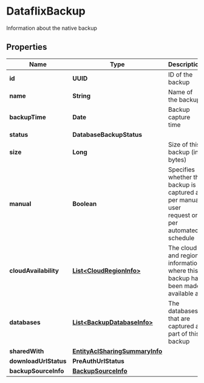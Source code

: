 

# DataflixBackup

Information about the native backup

## Properties

Name | Type | Description | Notes
------------ | ------------- | ------------- | -------------
**id** | **UUID** | ID of the backup |  [optional]
**name** | **String** | Name of the backup |  [optional]
**backupTime** | **Date** | Backup capture time |  [optional]
**status** | **DatabaseBackupStatus** |  |  [optional]
**size** | **Long** | Size of this backup (in bytes) |  [optional]
**manual** | **Boolean** | Specifies whether the backup is captured as per manual user request or per automated schedule |  [optional]
**cloudAvailability** | [**List&lt;CloudRegionInfo&gt;**](CloudRegionInfo.md) | The cloud and region information where this backup has been made available at |  [optional]
**databases** | [**List&lt;BackupDatabaseInfo&gt;**](BackupDatabaseInfo.md) | The databases that are captured as part of this backup |  [optional]
**sharedWith** | [**EntityAclSharingSummaryInfo**](EntityAclSharingSummaryInfo.md) |  |  [optional]
**downloadUrlStatus** | **PreAuthUrlStatus** |  |  [optional]
**backupSourceInfo** | [**BackupSourceInfo**](BackupSourceInfo.md) |  |  [optional]



